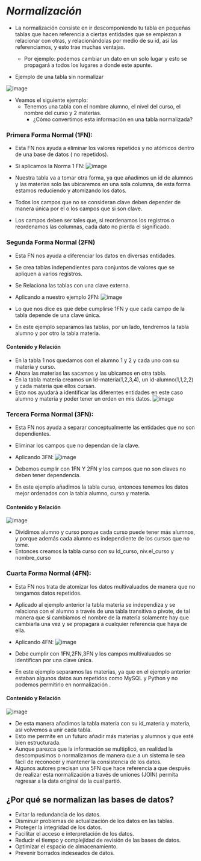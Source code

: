 # ***Normalización***
- La normalización consiste en ir descomponiendo tu tabla en pequeñas tablas que hacen referencia a ciertas entidades que se empiezan a relacionar con otras, y  relacionándolas por medio de su id, así las referenciamos, y esto trae muchas ventajas.
  - Por ejemplo: podemos cambiar un dato en un solo lugar y esto se propagará a todos los lugares a donde este apunte.

- Ejemplo de una tabla sin normalizar

![image](https://github.com/user-attachments/assets/4156dbc9-9211-40c3-ac97-ef9b4cc9ef73)

- Veamos el siguiente ejemplo:
  - Tenemos una tabla con el nombre alumno, el nivel del curso, el nombre del curso y 2 materias.
    - ¿Cómo convertimos esta información en una tabla normalizada?

### Primera Forma Normal (1FN):
- Esta FN nos ayuda a eliminar los valores repetidos y no atómicos dentro de una base de datos ( no repetidos).
- Si aplicamos la Norma 1 FN: 
![image](https://github.com/user-attachments/assets/fac03e03-5037-47f6-a678-464a6f642f7b)

- Nuestra tabla va a tomar otra forma, ya que añadimos un id de alumnos y las materias solo las ubicaremos en una sola columna, de esta forma estamos reduciendo y atomizando los datos.
- Todos los campos que no se consideran clave deben depender de manera única por el o los campos que si son clave.
- Los campos deben ser tales que, si reordenamos los registros o reordenamos las columnas, cada dato no pierda el significado.

### Segunda Forma Normal (2FN)
- Esta FN nos ayuda a diferenciar los datos en diversas entidades.
- Se crea tablas independientes para conjuntos de valores que se apliquen a varios registros.
- Se Relaciona las tablas con una clave externa.
- Aplicando a nuestro ejemplo 2FN:
![image](https://github.com/user-attachments/assets/d5239cfe-5c1b-4e79-95c2-77c0d1cb8dbf)

- Lo que nos dice es que debe cumplirse 1FN y que cada campo de la tabla depende de una clave única.
- En este ejemplo separamos las tablas, por un lado, tendremos la tabla alumno y por otro la tabla materia.


#### Contenido y Relación
- En la tabla 1 nos quedamos con el alumno 1 y 2 y cada uno con su materia y curso.
- Ahora las materias las sacamos y las ubicamos en otra tabla.
- En la tabla materia creamos un Id-materia(1,2,3,4), un id-alumno(1,1,2,2) y cada materia que ellos cursan.
- Esto nos ayudará a identificar las diferentes entidades en este caso alumno y materia y poder tener un orden en mis datos.
![image](https://github.com/user-attachments/assets/b105cbfc-e835-4479-a047-b86f083f4d12)

### Tercera Forma Normal (3FN):
- Esta FN nos ayuda a separar conceptualmente las entidades que no son dependientes.
- Eliminar los campos que no dependan de la clave.
- Aplicando 3FN:
![image](https://github.com/user-attachments/assets/39f2bbef-74cb-47d2-9ad4-69e85dd2e4d2)

- Debemos cumplir con 1FN Y 2FN y los campos que no son claves no deben tener dependencia.
- En este ejemplo añadimos la tabla curso, entonces tenemos los datos mejor ordenados con la tabla alumno, curso y materia.

#### Contenido y Relación
![image](https://github.com/user-attachments/assets/753d90bd-2786-4d3b-9929-d7dd715046cf)

- Dividimos alumno y curso porque cada curso puede tener más alumnos, y porque además cada alumno es independiente de los cursos que no tome.
- Entonces creamos la tabla curso con su Id_curso, niv.el_curso y nombre_curso

### Cuarta Forma Normal (4FN):
- Esta FN nos trata de atomizar los datos multivaluados de manera que no tengamos datos repetidos.
- Aplicado al ejemplo anterior la tabla materia se independiza y se relaciona con el alumno a través de una tabla transitiva o pivote, de tal manera que si cambiamos el nombre de la materia solamente hay que cambiarla una vez y se propagara a cualquier referencia que haya de ella.
- Aplicando 4FN:
![image](https://github.com/user-attachments/assets/ae327fb5-e0ea-490f-98c7-b0179b69d6a8)

- Debe cumplir con 1FN,2FN,3FN y los campos multivaluados se identifican por una clave única.
- En este ejemplo separamos las materias, ya que en el ejemplo anterior estaban algunos datos aun repetidos como MySQL y Python y no podemos permitirlo en normalización .

#### Contenido y Relación
![image](https://github.com/user-attachments/assets/ee559e02-7610-4e9f-8968-d77142b0e0c0)

- De esta manera añadimos la tabla materia con su id_materia y materia, así volvemos a unir cada tabla.
- Esto me permite en un futuro añadir más materias y alumnos y que esté bien estructurada.
- Aunque parezca que la información se multiplicó, en realidad la descompusimos o normalizamos de manera que a un sistema le sea fácil de reconocer y mantener la consistencia de los datos.
- Algunos autores precisan una 5FN que hace referencia a que después de realizar esta normalización a través de uniones (JOIN) permita regresar a la data original de la cual partió.

## ¿Por qué se normalizan las bases de datos?
- Evitar la redundancia de los datos.
- Disminuir problemas de actualización de los datos en las tablas.
- Proteger la integridad de los datos.
- Facilitar el acceso e interpretación de los datos.
- Reducir el tiempo y complejidad de revisión de las bases de datos.
- Optimizar el espacio de almacenamiento.
- Prevenir borrados indeseados de datos.
